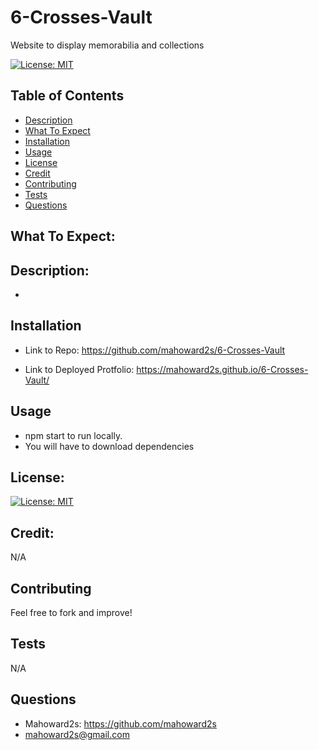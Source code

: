 # 6-Crosses-Vault
Website to display memorabilia and collections

[![License: MIT](https://img.shields.io/badge/License-MIT-yellow.svg)](https://opensource.org/licenses/MIT)

## Table of Contents
- [Description](#description)
- [What To Expect](#what-to-expect)
- [Installation](#installation)
- [Usage](#usage)
- [License](#license)
- [Credit](#credit)
- [Contributing](#contributing)
- [Tests](#tests)
- [Questions](#questions)

## What To Expect:
<!-- ![COVID's No Joke](./PortfolioUsage.gif.gif) -->

## Description:
- 

## Installation
- Link to Repo:
https://github.com/mahoward2s/6-Crosses-Vault


- Link to Deployed Protfolio:
https://mahoward2s.github.io/6-Crosses-Vault/


## Usage 
- npm start to run locally.
- You will have to download dependencies

## License: 
[![License: MIT](https://img.shields.io/badge/License-MIT-yellow.svg)](https://opensource.org/licenses/MIT)

## Credit:
N/A

## Contributing
Feel free to fork and improve!

## Tests
N/A

## Questions
- Mahoward2s: https://github.com/mahoward2s
- mahoward2s@gmail.com